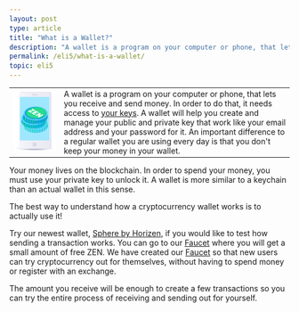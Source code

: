 ```yaml
---
layout: post
type: article
title: "What is a Wallet?"
description: "A wallet is a program on your computer or phone, that lets you receive and send digital money."
permalink: /eli5/what-is-a-wallet/
topic: eli5
---
```


<table class="table lead">
    <tr>
        <td class="icon"><img src="/assets/post_files/eli5/what-is-a-wallet/Wallet-2.jpg" alt="Wallet"></td>
        <td>
            A wallet is a program on your computer or phone, that lets you receive and send money. In order to do that, it needs access to <a href="{{ site.baseurl }}{% post_url /eli5/2000-01-10-what-is-public-key-cryptography %}">your keys</a>. A wallet will help you create and manage your public and private key that work like your email address and your password for it. An important difference to a regular wallet you are using every day is that you don't keep your money in your wallet.
        </td>
    </tr>
</table> 


Your money lives on the blockchain. In order to spend your money, you must use your private key to unlock it. A wallet is more similar to a keychain than an actual wallet in this sense.

The best way to understand how a cryptocurrency wallet works is to actually use it!

Try our newest wallet, [Sphere by Horizen](https://www.horizen.global/wallets/), if you would like to test how sending a transaction works. You can go to our [Faucet](https://getzen.cash/) where you will get a small amount of free ZEN. We have created our [Faucet](https://getzen.cash/) so that new users can try cryptocurrency out for themselves, without having to spend money or register with an exchange.

The amount you receive will be enough to create a few transactions so you can try the entire process of receiving and sending out for yourself.
